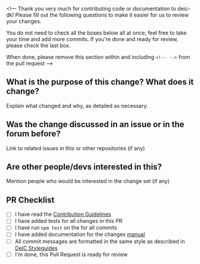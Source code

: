 <!—
Thank you very much for contributing code or documentation to deic-dk! Please
fill out the following questions to make it easier for us to review your
changes.

You do not need to check all the boxes below all at once, feel free to take
your time and add more commits. If you're done and ready for review, please
check the last box.

When done, please remove this section within and including `<!-- -->` from the pull request
—>
## What is the purpose of this change? What does it change?
Explain what changed and why, as detailed as necessary.

## Was the change discussed in an issue or in the forum before?
Link to related issues in this or other repositories (if any)

## Are other people/devs interested in this?
Mention people who would be interested in the change set (if any)

## PR Checklist
- [ ] I have read the [Contribution Guidelines](https://github.com/deic-dk/deic-styleguides/blob/master/CONTRIBUTING.md)
- [ ] I have added tests for all changes in this PR
- [ ] I have run `npm test` on the for all commits
- [ ] I have added documentation for the changes [manual]()
- [ ] All commit messages are formatted in the same style as described in [DeiC Styleguides](https://github.com/deic-dk/deic-styleguides)
- [ ] I'm done, this Pull Request is ready for review
